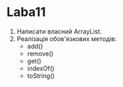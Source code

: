# Laba11
1. Написати власний ArrayList.
2. Реалізація обов'язкових методів:
   * add()
   * remove()
   * get()
   * indexOf()
   * toString()